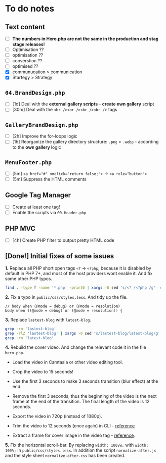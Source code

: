 # To do notes

## Text content

- [ ] **The numbers in Hero.php are not the same in the production and stag stage releases!**
- [ ] Optimisation ??
- [ ] optimisation ??
- [ ] converstion ??
- [ ] optimised ??
- [x] communucation > communication
- [x] Startegy > Strategy

## `04.BrandDesign.php`

- [ ] [1d] Deal with the **external gallery scripts** - **create own gallery** script
- [ ] [30m] Deal with the `<br /><br /><br /><br />` tags

## `GalleryBrandDesign.php`

- [ ] [2h] Improve the for-loops logic
- [ ] [1h] Reorganize the gallery directory structure: `.png` > `.webp` - according to the **own gallery** logic

## `MenuFooter.php`

- [ ] [5m] `<a href="#" onclick="return false;">` -> `<a role="button">`
- [ ] [5m] Suppress the HTML comments

## Google Tag Manager

- [ ] Create at least one tag!
- [ ] Enable the scripts via `00.Header.php`

## PHP MVC

- [ ] [4h] Create PHP filter to output pretty HTML code

## [Done!] Initial fixes of some issues

**1.** Replace all PHP short open tags `<?` -> `<?php`, because it is disabled by default in PHP 7+, and most of the host providers wont enable it. And fix some other PHP typos.

```bash
find . -type f -name '*.php' -print0 | xargs -0 sed 's/<? /<?php /g'  #-i
```

**2.** Fix a typo in `public/css/styles.less`. And tidy up the file.

```less
// body when (@mode = debug) or (@mode = resolution) 
body when ((@mode = debug) or (@mode = resolution)) {
```

**3.** Replace `lastest-blog` with `latest-blog`.

```bash
grep -rn 'lastest-blog'
grep -rlZ 'lastest-blog' | xargs -0 sed 's/lastest-blog/latest-blog/g' #-i
grep -rn 'latest-blog'
```

**4.** Rebuild the cover video. And change the relevant code it in the file `hero.php`.

- Load the video in Camtasia or other video editing tool.

- Crop the video to 15 seconds!

- Use the first 3 seconds to make 3 seconds transition (blur effect) at the end.

- Remove the first 3 seconds, thus the beginning of the video is the next frame at the end of the transition. The final length of the video is 12 seconds.

- Export the video in 720p (instead of 1080p).

- Trim the video to 12 seconds (once again) in CLI - [reference](https://stackoverflow.com/questions/23295278/looping-html5-video-flashes-a-black-screen-on-loop.)

- Extract a frame for cover image in the video tag - [reference](https://stackoverflow.com/questions/4425413/how-to-extract-the-1st-frame-and-restore-as-an-image-with-ffmpeg).

**5.** Fix the horizontal scroll-bar. By replacing `width: 100vw;` with `width: 100%;` in `public/css/styles.less`. In addition the script `normalize-after.js` and the style sheet `normalize-after.css` has been created.
